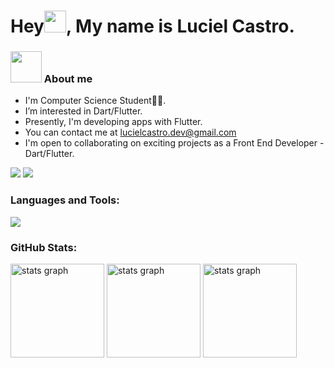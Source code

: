 <h1>Hey<img src="https://media.giphy.com/media/hvRJCLFzcasrR4ia7z/giphy.gif" width="35">, My name is Luciel Castro.</h1>

### <img src = "https://user-images.githubusercontent.com/63050133/156777293-72a6e681-2582-4a9d-ad92-09d1181d47c7.gif" width = 50px height = 50px> About me 

- I'm Computer Science Student👨‍💻.<br>
- I’m interested in Dart/Flutter.<br>
- Presently, I'm developing apps with Flutter.
- You can contact me at lucielcastro.dev@gmail.com
- I'm open to collaborating on exciting projects as a Front End Developer - Dart/Flutter.


<div align="left">
<a href="https://www.github.com/lucielcastro" target="_blank" rel="noreferrer"><img
src="https://img.shields.io/github/followers/lucielcastro?logo=github&style=for-the-badge&color=0891b2&labelColor=1c1917" /></a> <a href="https://www.github.com/lucielcastro" target="_blank" rel="noreferrer"><img
src="https://img.shields.io/github/stars/lucielcastro?logo=github&style=for-the-badge&color=0891b2&labelColor=1c1917" /></a>
</div>

### Languages and Tools:

<p align="left">
<div align="left">
  <a href="#">
    <img src="https://skillicons.dev/icons?i=dart,flutter,python,flask,sqlite,firebase,figma,vscode,git,github&theme=dark" />
  </a>
</div>

### GitHub Stats:

<div align="left">
  <img src="https://github-readme-stats.vercel.app/api?username=lucielcastro&theme=tokyonight&hide_border=false&include_all_commits=true&count_private=true" height="150" alt="stats graph"/>
  <img src="https://github-readme-streak-stats.herokuapp.com/?user=lucielcastro&theme=tokyonight&hide_border=false" height="150" alt="stats graph"  />
  <img src = "https://github-readme-stats.vercel.app/api/top-langs/?username=lucielcastro&layout=compact&langs_count=6&theme=tokyonight" height="150" alt="stats graph" />
</div>
</p>

